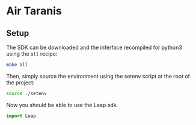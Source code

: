 # Air Taranis

## Setup

The SDK can be downloaded and the inferface recompiled for python3 using the `all` recipe:

```bash
make all
```


Then, simply source the environment using the setenv script at the root of the project:

```bash
source ./setenv
```

Now you should be able to use the Leap sdk.
```python
import Leap
```


